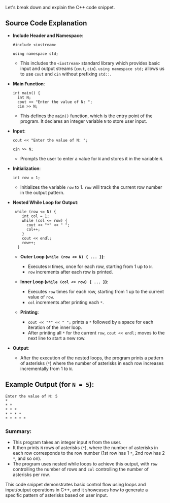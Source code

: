 
Let's break down and explain the C++ code snippet.
## Source Code Explanation

- **Include Header and Namespace**:
    
    ```#include <iostream>```
  
    ```using namespace std;```
    
    -   This includes the `<iostream>` standard library which provides basic input and output streams (`cout`, `cin`). `using namespace std;` allows us to use `cout` and `cin` without prefixing `std::`.
-  **Main Function**:
    ```
    int main() {
      int N;
      cout << "Enter the value of N: ";
      cin >> N;
     ``` 
    
    -   This defines the `main()` function, which is the entry point of the program. It declares an integer variable `N` to store user input.
    
- **Input**:
    
     ```cout << "Enter the value of N: ";```
     
     ```cin >> N;``` 
    
    -   Prompts the user to enter a value for `N` and stores it in the variable `N`.
-  **Initialization**:
  
     `int row = 1;` 
    
    -   Initializes the variable `row` to 1. `row` will track the current row number in the output pattern.
    
-  **Nested While Loop for Output**:
    
    ```
     while (row <= N) {
        int col = 1;
        while (col <= row) {
          cout << "*" << " ";
          col++;
        }
        cout << endl;
        row++;
      }
     ``` 
    
    -   **Outer Loop (`while (row <= N) { ... }`)**:
        
        -   Executes `N` times, once for each row, starting from 1 up to `N`.
        -   `row` increments after each row is printed.
    -   **Inner Loop (`while (col <= row) { ... }`)**:
        
        -   Executes `row` times for each row, starting from 1 up to the current value of `row`.
        -   `col` increments after printing each `*`.
    -   **Printing**:
        
        -   `cout << "*" << " ";` prints a `*` followed by a space for each iteration of the inner loop.
        -   After printing all `*` for the current `row`, `cout << endl;` moves to the next line to start a new row.
- **Output**:
    
    -   After the execution of the nested loops, the program prints a pattern of asterisks (`*`) where the number of asterisks in each row increases incrementally from 1 to `N`.

## Example Output (for `N = 5`):


```
Enter the value of N: 5
* 
* * 
* * * 
* * * * 
* * * * *
``` 

### Summary:

-   This program takes an integer input `N` from the user.
-   It then prints `N` rows of asterisks (`*`), where the number of asterisks in each row corresponds to the row number (1st row has 1 `*`, 2nd row has 2 `*`, and so on).
-   The program uses nested while loops to achieve this output, with `row` controlling the number of rows and `col` controlling the number of asterisks per row.

This code snippet demonstrates basic control flow using loops and input/output operations in C++, and it showcases how to generate a specific pattern of asterisks based on user input.
